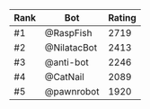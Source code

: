 Rank|Bot|Rating
---|---|---
#1|@RaspFish|2719
#2|@NilatacBot|2413
#3|@anti-bot|2246
#4|@CatNail|2089
#5|@pawnrobot|1920
